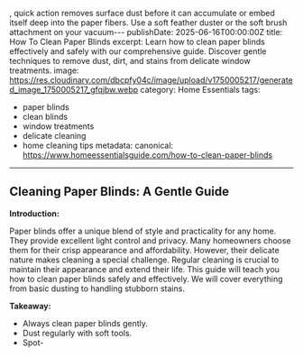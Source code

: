 
, quick action removes surface dust before it can accumulate or embed itself deep into the paper fibers. Use a soft feather duster or the soft brush attachment on your vacuum---
publishDate: 2025-06-16T00:00:00Z
title: How To Clean Paper Blinds
excerpt: Learn how to clean paper blinds effectively and safely with our comprehensive guide. Discover gentle techniques to remove dust, dirt, and stains from delicate window treatments.
image: https://res.cloudinary.com/dbcpfy04c/image/upload/v1750005217/generated_image_1750005217_gfqjbw.webp
category: Home Essentials
tags:
  - paper blinds
  - clean blinds
  - window treatments
  - delicate cleaning
  - home cleaning tips
metadata:
  canonical: https://www.homeessentialsguide.com/how-to-clean-paper-blinds
---

## Cleaning Paper Blinds: A Gentle Guide

**Introduction:**

Paper blinds offer a unique blend of style and practicality for any home. They provide excellent light control and privacy. Many homeowners choose them for their crisp appearance and affordability. However, their delicate nature makes cleaning a special challenge. Regular cleaning is crucial to maintain their appearance and extend their life. This guide will teach you how to clean paper blinds safely and effectively. We will cover everything from basic dusting to handling stubborn stains.

**Takeaway:**

*   Always clean paper blinds gently.
*   Dust regularly with soft tools.
*   Spot-